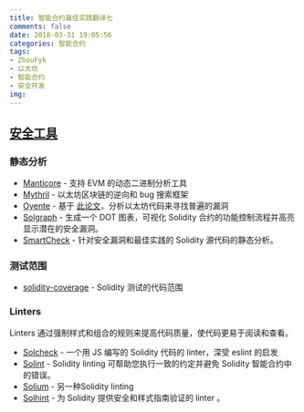 ```yaml
---
title: 智能合约最佳实践翻译七
comments: false
date: 2018-03-31 19:05:56
categories: 智能合约
tags:
- ZhouFyk
- 以太坊
- 智能合约
- 安全开发
img:
---
```


## [安全工具](https://consensys.github.io/smart-contract-best-practices/security_tools/)

### 静态分析
* [Manticore](https://github.com/trailofbits/manticore) - 支持 EVM 的动态二进制分析工具
* [Mythril](https://github.com/b-mueller/mythril/) - 以太坊区块链的逆向和 bug 搜索框架
* [Oyente](https://github.com/melonproject/oyente) - 基于 [此论文](http://www.comp.nus.edu.sg/~loiluu/papers/oyente.pdf)，分析以太坊代码来寻找普遍的漏洞
* [Solgraph](https://github.com/raineorshine/solgraph) - 生成一个 DOT 图表，可视化 Solidity 合约的功能控制流程并高亮显示潜在的安全漏洞。
* [SmartCheck](https://tool.smartdec.net/) - 针对安全漏洞和最佳实践的 Solidity 源代码的静态分析。

### 测试范围

* [solidity-coverage](https://github.com/sc-forks/solidity-coverage) - Solidity 测试的代码范围

### Linters

Linters 通过强制样式和组合的规则来提高代码质量，使代码更易于阅读和查看。

* [Solcheck](https://github.com/federicobond/solcheck) - 一个用 JS 编写的 Solidity 代码的 linter，深受 eslint 的启发
* [Solint](https://github.com/weifund/solint) - Solidity linting 可帮助您执行一致的约定并避免 Solidity 智能合约中的错误。
* [Solium](https://github.com/duaraghav8/Solium) - 另一种Solidity linting
* [Solhint](https://github.com/protofire/solhint) - 为 Solidity 提供安全和样式指南验证的 linter 。
